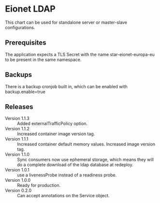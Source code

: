 # Eionet LDAP

This chart can be used for standalone server or master-slave configurations.

## Prerequisites
The application expects a TLS Secret with the name star-eionet-europa-eu to be present
in the same namespace.

## Backups
There is a backup cronjob built in, which can be enabled with backup.enable=true

## Releases

<dl>
  <dt>Version 1.1.3</dt>
  <dd>Added externalTrafficPolicy option.</dd>
  
  <dt>Version 1.1.2</dt>
  <dd>Increased container image version tag.</dd>
  
  <dt>Version 1.1.1</dt>
  <dd>Increased container default memory values. Increased image version tag.</dd>
  
  <dt>Version 1.1.0</dt>
  <dd>Sync consumers now use ephemeral storage, which means they will 
      do a complete download of the ldap database at redeploy.</dd>

  <dt>Version 1.0.1</dt>
  <dd>use a livenessProbe instead of a readiness probe.</dd>

  <dt>Version 1.0.0</dt>
  <dd>Ready for production.</dd>

  <dt>Version 0.2.0</dt>
  <dd>Can accept annotations on the Service object.</dd>

</dl>

